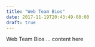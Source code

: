 ```yaml
---
title: "Web Team Bios"
date: 2017-11-19T20:43:49-08:00
draft: true
---
```


Web Team Bios ... content here
